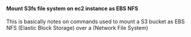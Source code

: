 #### Mount S3fs file system on ec2 instance as EBS NFS

This is basically notes on commands used to mount a S3 bucket as EBS NFS (Elastic Block Storage) over a (Network File System)



